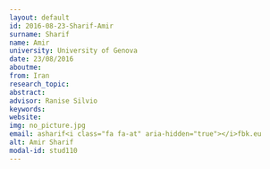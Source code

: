 ```yaml
---
layout: default 
id: 2016-08-23-Sharif-Amir
surname: Sharif
name: Amir
university: University of Genova
date: 23/08/2016
aboutme: 
from: Iran
research_topic: 
abstract: 
advisor: Ranise Silvio
keywords: 
website: 
img: no_picture.jpg
email: asharif<i class="fa fa-at" aria-hidden="true"></i>fbk.eu
alt: Amir Sharif
modal-id: stud110
---
```

